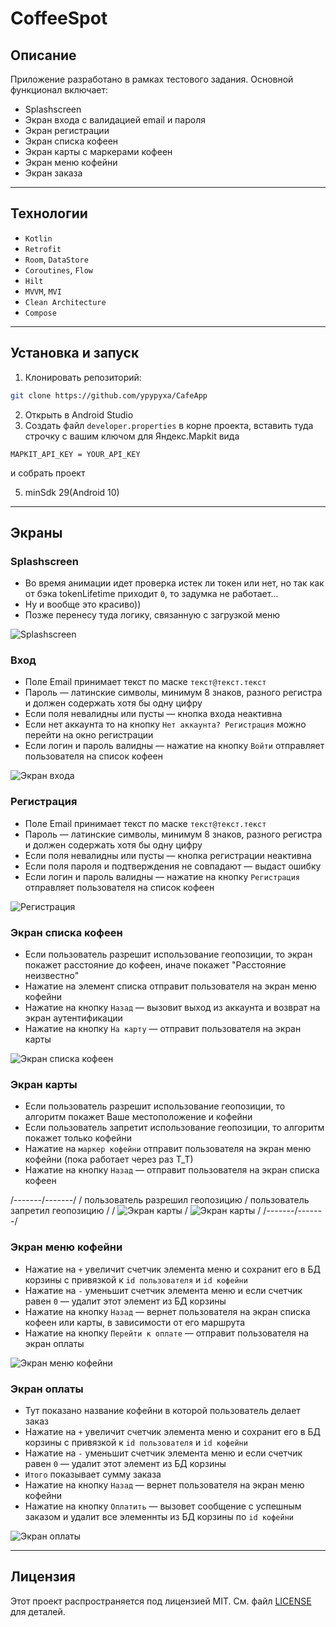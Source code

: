 # CoffeeSpot

## Описание

Приложение разработано в рамках тестового задания. Основной функционал включает:
- Splashscreen
- Экран входа с валидацией email и пароля
- Экран регистрации
- Экран списка кофеен
- Экран карты с маркерами кофеен
- Экран меню кофейни
- Экран заказа

---

## Технологии

- `Kotlin`
- `Retrofit`
- `Room`, `DataStore`
- `Coroutines`, `Flow`
- `Hilt`
- `MVVM`, `MVI`
- `Clean Architecture`
- `Compose`

---

## Установка и запуск
1. Клонировать репозиторий:
```bash
git clone https://github.com/ypypyxa/CafeApp
```
2. Открыть в Android Studio
3. Создать файл `developer.properties` в корне проекта, вставить туда строчку с вашим ключом для Яндекс.Mapkit вида
```
MAPKIT_API_KEY = YOUR_API_KEY
```
и собрать проект

5. minSdk 29(Android 10)

---

## Экраны

### Splashscreen
- Во время анимации идет проверка истек ли токен или нет, но так как от бэка tokenLifetime приходит `0`, то задумка не работает...
- Ну и вообще это красиво))
- Позже перенесу туда логику, связанную с загрузкой меню

![Splashscreen](https://iili.io/FigK4UB.md.png)

### Вход
- Поле Email принимает текст по маске `текст@текст.текст`
- Пароль — латинские символы, минимум 8 знаков, разного регистра и должен содержать хотя бы одну цифру
- Если поля невалидны или пусты — кнопка входа неактивна
- Если нет аккаунта то на кнопку `Нет аккаунта? Регистрация` можно перейти на окно регистрации 
- Если логин и пароль валидны — нажатие на кнопку `Войти` отправляет пользователя на список кофеен

![Экран входа](https://iili.io/FiUMGZg.md.png)

### Регистрация
- Поле Email принимает текст по маске `текст@текст.текст`
- Пароль — латинские символы, минимум 8 знаков, разного регистра и должен содержать хотя бы одну цифру
- Если поля невалидны или пусты — кнопка регистрации неактивна
- Если поля пароля и подтверждения не совпадают — выдаст ошибку
- Если логин и пароль валидны — нажатие на кнопку `Регистрация` отправляет пользователя на список кофеен

![Регистрация](https://iili.io/FiUMlyP.md.png)

### Экран списка кофеен
- Если пользователь разрешит использование геопозиции, то экран покажет расстояние до кофеен, иначе покажет "Расстояние неизвестно" 
- Нажатие на элемент списка отправит пользователя на экран меню кофейни
- Нажатие на кнопку `Назад` — вызовит выход из аккаунта и возврат на экран аутентификации
- Нажатие на кнопку `На карту` — отправит пользователя на экран карты

![Экран списка кофеен](https://iili.io/FiUMUns.md.png)

### Экран карты
- Если пользователь разрешит использование геопозиции, то алгоритм покажет Ваше местоположение и кофейни
- Если пользователь запретит использование геопозиции, то алгоритм покажет только кофейни
- Нажатие на `маркер кофейни` отправит пользователя на экран меню кофейни (пока работает через раз Т_Т)
- Нажатие на кнопку `Назад` — отправит пользователя на экран списка кофеен

/-------/-------/
/ пользователь разрешил геопозицию / пользователь запретил геопозицию /
/ ![Экран карты](https://iili.io/FiUM8tn.md.png) / ![Экран карты](https://iili.io/FiUMPcl.md.png) /
/-------/-------/

### Экран меню кофейни
- Нажатие на `+` увеличит счетчик элемента меню и сохранит его в БД корзины с привязкой к `id пользователя` и `id кофейни`
- Нажатие на `-` уменьшит счетчик элемента меню и если счетчик равен `0` — удалит этот элемент из БД корзины
- Нажатие на кнопку `Назад` — вернет пользователя на экран списка кофеен или карты, в зависимости от его маршрута
- Нажатие на кнопку `Перейти к оплате` — отправит пользователя на экран оплаты

![Экран меню кофейни](https://iili.io/FiUMiS2.md.png)

### Экран оплаты
- Тут показано название кофейни в которой пользователь делает заказ
- Нажатие на `+` увеличит счетчик элемента меню и сохранит его в БД корзины с привязкой к `id пользователя` и `id кофейни`
- Нажатие на `-` уменьшит счетчик элемента меню и если счетчик равен `0` — удалит этот элемент из БД корзины
- `Итого` показывает сумму заказа
- Нажатие на кнопку `Назад` — вернет пользователя на экран меню кофейни
- Нажатие на кнопку `Оплатить` — вызовет сообщение с успешным заказом и удалит все элеменнты из БД корзины по `id кофейни`

![Экран оплаты](https://iili.io/FiUMQA7.md.png)

---

## Лицензия
Этот проект распространяется под лицензией MIT. См. файл [LICENSE](LICENSE) для деталей.
